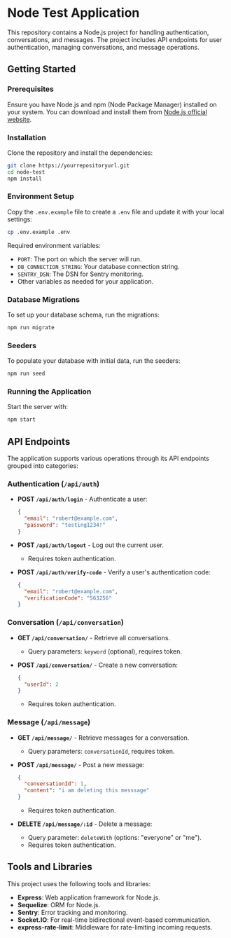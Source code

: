 # Node Test Application

This repository contains a Node.js project for handling authentication, conversations, and messages. The project includes API endpoints for user authentication, managing conversations, and message operations.

## Getting Started

### Prerequisites

Ensure you have Node.js and npm (Node Package Manager) installed on your system. You can download and install them from [Node.js official website](https://nodejs.org/).

### Installation

Clone the repository and install the dependencies:

```bash
git clone https://yourrepositoryurl.git
cd node-test
npm install
```

### Environment Setup

Copy the `.env.example` file to create a `.env` file and update it with your local settings:

```bash
cp .env.example .env
```

Required environment variables:

- `PORT`: The port on which the server will run.
- `DB_CONNECTION_STRING`: Your database connection string.
- `SENTRY_DSN`: The DSN for Sentry monitoring.
- Other variables as needed for your application.

### Database Migrations

To set up your database schema, run the migrations:

```bash
npm run migrate
```

### Seeders

To populate your database with initial data, run the seeders:

```bash
npm run seed
```

### Running the Application

Start the server with:

```bash
npm start
```

## API Endpoints

The application supports various operations through its API endpoints grouped into categories:

### Authentication (`/api/auth`)

- **POST `/api/auth/login`** - Authenticate a user:
  ```json
  {
    "email": "robert@example.com",
    "password": "testing1234!"
  }
  ```

- **POST `/api/auth/logout`** - Log out the current user.
  - Requires token authentication.

- **POST `/api/auth/verify-code`** - Verify a user's authentication code:
  ```json
  {
    "email": "robert@example.com",
    "verificationCode": "563256"
  }
  ```

### Conversation (`/api/conversation`)

- **GET `/api/conversation/`** - Retrieve all conversations.
  - Query parameters: `keyword` (optional), requires token.

- **POST `/api/conversation/`** - Create a new conversation:
  ```json
  {
    "userId": 2
  }
  ```
  - Requires token authentication.

### Message (`/api/message`)

- **GET `/api/message/`** - Retrieve messages for a conversation.
  - Query parameters: `conversationId`, requires token.

- **POST `/api/message/`** - Post a new message:
  ```json
  {
    "conversationId": 1,
    "content": "i am deleting this messsage"
  }
  ```
  - Requires token authentication.

- **DELETE `/api/message/:id`** - Delete a message:
  - Query parameter: `deleteWith` (options: "everyone" or "me").
  - Requires token authentication.

## Tools and Libraries

This project uses the following tools and libraries:

- **Express**: Web application framework for Node.js.
- **Sequelize**: ORM for Node.js.
- **Sentry**: Error tracking and monitoring.
- **Socket.IO**: For real-time bidirectional event-based communication.
- **express-rate-limit**: Middleware for rate-limiting incoming requests.